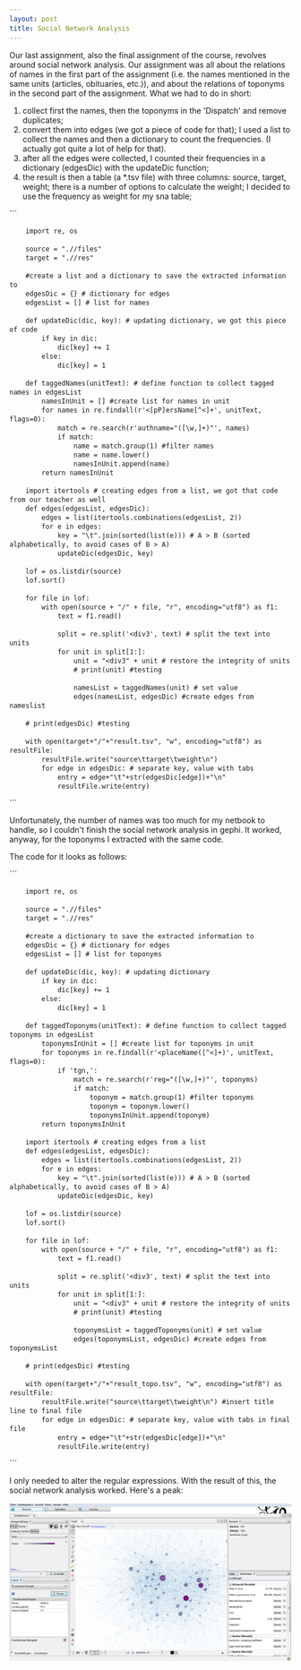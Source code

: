 ```yaml
---
layout: post
title: Social Network Analysis
---
```


Our last assignment, also the final assignment of the course, revolves around social network analysis. Our assignment was all about the relations of names in the first part of the assignment (i.e. the names mentioned in the same units (articles, obituaries, etc.)), and about the relations of toponyms in the second part of the assignment.
What we had to do in short:

1) collect first the names, then the toponyms in the 'Dispatch' and remove duplicates;
2) convert them into edges (we got a piece of code for that); I used a list to collect the names and then a dictionary to count the frequencies. (I actually got quite a lot of help for that).
3) after all the edges were collected, I counted their frequencies in a dictionary (edgesDic) with the updateDic function;
4) the result is then a table (a *.tsv file) with three columns: source, target, weight; there is a number of options to calculate the weight; I decided to use the frequency as weight for my sna table;

´´´

		import re, os

		source = ".//files"
		target = ".//res"

		#create a list and a dictionary to save the extracted information to
		edgesDic = {} # dictionary for edges
		edgesList = [] # list for names

		def updateDic(dic, key): # updating dictionary, we got this piece of code
			if key in dic:
				dic[key] += 1
			else:
				dic[key] = 1
			
		def taggedNames(unitText): # define function to collect tagged names in edgesList
			namesInUnit = [] #create list for names in unit
			for names in re.findall(r'<[pP]ersName[^<]+', unitText, flags=0):
				match = re.search(r'authname="([\w,]+)"', names)
				if match:
					name = match.group(1) #filter names													
					name = name.lower()
					namesInUnit.append(name)
			return namesInUnit

		import itertools # creating edges from a list, we got that code from our teacher as well
		def edges(edgesList, edgesDic):
			edges = list(itertools.combinations(edgesList, 2))
			for e in edges:
				key = "\t".join(sorted(list(e))) # A > B (sorted alphabetically, to avoid cases of B > A)
				updateDic(edgesDic, key)	

		lof = os.listdir(source)
		lof.sort()

		for file in lof:
			with open(source + "/" + file, "r", encoding="utf8") as f1:
				text = f1.read()
					
				split = re.split('<div3', text) # split the text into units
				for unit in split[1:]:
					unit = "<div3" + unit # restore the integrity of units		
					# print(unit) #testing
					
					namesList = taggedNames(unit) # set value		
					edges(namesList, edgesDic) #create edges from nameslist
					
		# print(edgesDic) #testing

		with open(target+"/"+"result.tsv", "w", encoding="utf8") as resultFile:
			resultFile.write("source\ttarget\tweight\n")
			for edge in edgesDic: # separate key, value with tabs
				entry = edge+"\t"+str(edgesDic[edge])+"\n"
				resultFile.write(entry)

´´´

Unfortunately, the number of names was too much for my netbook to handle, so I couldn't finish the social network analysis in gephi. It worked, anyway, for the toponyms I extracted with the same code.

The code for it looks as follows:

´´´

		import re, os

		source = ".//files"
		target = ".//res"

		#create a dictionary to save the extracted information to
		edgesDic = {} # dictionary for edges
		edgesList = [] # list for toponyms

		def updateDic(dic, key): # updating dictionary
			if key in dic:
				dic[key] += 1
			else:
				dic[key] = 1
			
		def taggedToponyms(unitText): # define function to collect tagged toponyms in edgesList
			toponymsInUnit = [] #create list for toponyms in unit
			for toponyms in re.findall(r'<placeName([^<]+)', unitText, flags=0):
				if 'tgn,':
					match = re.search(r'reg="([\w,]+)"', toponyms)
					if match:
						toponym = match.group(1) #filter toponyms													
						toponym = toponym.lower()
						toponymsInUnit.append(toponym)
			return toponymsInUnit

		import itertools # creating edges from a list
		def edges(edgesList, edgesDic):
			edges = list(itertools.combinations(edgesList, 2))
			for e in edges:
				key = "\t".join(sorted(list(e))) # A > B (sorted alphabetically, to avoid cases of B > A)
				updateDic(edgesDic, key)	

		lof = os.listdir(source)
		lof.sort()

		for file in lof:
			with open(source + "/" + file, "r", encoding="utf8") as f1:
				text = f1.read()
					
				split = re.split('<div3', text) # split the text into units
				for unit in split[1:]:
					unit = "<div3" + unit # restore the integrity of units		
					# print(unit) #testing
					
					toponymsList = taggedToponyms(unit) # set value		
					edges(toponymsList, edgesDic) #create edges from toponymsList
					
		# print(edgesDic) #testing

		with open(target+"/"+"result_topo.tsv", "w", encoding="utf8") as resultFile:
			resultFile.write("source\ttarget\tweight\n") #insert title line to final file
			for edge in edgesDic: # separate key, value with tabs in final file
				entry = edge+"\t"+str(edgesDic[edge])+"\n"
				resultFile.write(entry)

´´´

I only needed to alter the regular expressions.
With the result of this, the social network analysis worked. Here's a peak:

![topoSNA](/assets/img/sna.png)